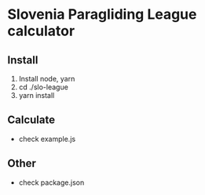 # Slovenia Paragliding League calculator

## Install
1. Install node, yarn
2. cd ./slo-league
3. yarn install

## Calculate
- check example.js

## Other
- check package.json
